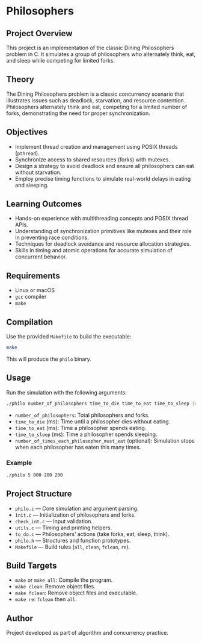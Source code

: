 # Philosophers

## Project Overview
This project is an implementation of the classic Dining Philosophers problem in C. It simulates a group of philosophers who alternately think, eat, and sleep while competing for limited forks.

## Theory
The Dining Philosophers problem is a classic concurrency scenario that illustrates issues such as deadlock, starvation, and resource contention. Philosophers alternately think and eat, competing for a limited number of forks, demonstrating the need for proper synchronization.

## Objectives
- Implement thread creation and management using POSIX threads (`pthread`).
- Synchronize access to shared resources (forks) with mutexes.
- Design a strategy to avoid deadlock and ensure all philosophers can eat without starvation.
- Employ precise timing functions to simulate real-world delays in eating and sleeping.

## Learning Outcomes
- Hands-on experience with multithreading concepts and POSIX thread APIs.
- Understanding of synchronization primitives like mutexes and their role in preventing race conditions.
- Techniques for deadlock avoidance and resource allocation strategies.
- Skills in timing and atomic operations for accurate simulation of concurrent behavior.

## Requirements
- Linux or macOS
- `gcc` compiler
- `make`

## Compilation
Use the provided `Makefile` to build the executable:

```bash
make
```
This will produce the `philo` binary.

## Usage
Run the simulation with the following arguments:

```bash
./philo number_of_philosophers time_to_die time_to_eat time_to_sleep [number_of_times_each_philosopher_must_eat]
```

- `number_of_philosophers`: Total philosophers and forks.
- `time_to_die` (ms): Time until a philosopher dies without eating.
- `time_to_eat` (ms): Time a philosopher spends eating.
- `time_to_sleep` (ms): Time a philosopher spends sleeping.
- `number_of_times_each_philosopher_must_eat` (optional): Simulation stops when each philosopher has eaten this many times.

### Example
```bash
./philo 5 800 200 200
```

## Project Structure
- `philo.c`  — Core simulation and argument parsing.
- `init.c`   — Initialization of philosophers and forks.
- `check_int.c` — Input validation.
- `utils.c`  — Timing and printing helpers.
- `to_do.c`  — Philosophers’ actions (take forks, eat, sleep, think).
- `philo.h`  — Structures and function prototypes.
- `Makefile` — Build rules (`all`, `clean`, `fclean`, `re`).

## Build Targets
- `make` or `make all`: Compile the program.
- `make clean`: Remove object files.
- `make fclean`: Remove object files and executable.
- `make re`: `fclean` then `all`.

## Author
Project developed as part of algorithm and concurrency practice.
